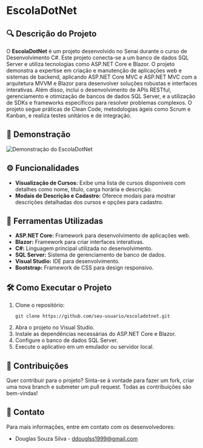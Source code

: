 <!DOCTYPE html>
<html lang="pt-BR">
<head>
    <meta charset="UTF-8">
    <meta name="viewport" content="width=device-width, initial-scale=1.0">
 
</head>
<body>
    <div class="container">
        <h1 class="text-center my-4">EscolaDotNet</h1>
       
   <section>
            <h2>🔍 Descrição do Projeto</h2>
            <p>
                O <b>EscolaDotNet</b> é um projeto desenvolvido no Senai durante o curso de Desenvolvimento C#.
                Este projeto conecta-se a um banco de dados SQL Server e utiliza tecnologias como ASP.NET Core e Blazor.
                O projeto demonstra a expertise em criação e manutenção de aplicações web e sistemas de backend, 
                aplicando ASP.NET Core MVC e ASP.NET MVC com a arquitetura MVVM e Blazor para desenvolver soluções robustas e interfaces interativas.
                Além disso, inclui o desenvolvimento de APIs RESTful, gerenciamento e otimização de bancos de dados SQL Server, 
                e a utilização de SDKs e frameworks específicos para resolver problemas complexos. O projeto segue práticas de Clean Code, 
                metodologias ágeis como Scrum e Kanban, e realiza testes unitários e de integração.
            </p>
        </section>
     <section>
           
  </section>
   <section>
            <h2>📸 Demonstração</h2>
            <p class="text-center">
                <img src="https://drive.google.com/file/d/1ZQkO8IxGZ--pTKCAo369O7KGxKdYXgUd/view?usp=sharing" alt="Demonstração do EscolaDotNet" class="img-fluid" />
            </p>
            <p class="text-center">
               
           
  
   </section>

  <section>
            <h2>⚙ Funcionalidades</h2>
            <ul>
                <li><b>Visualização de Cursos:</b> Exibe uma lista de cursos disponíveis com detalhes como nome, título, carga horária e descrição.</li>
                <li><b>Modais de Descrição e Cadastro:</b> Oferece modais para mostrar descrições detalhadas dos cursos e opções para cadastro.</li>
            </ul>
        </section>

  <section>
            <h2>🔧 Ferramentas Utilizadas</h2>
            <ul>
                <li><b>ASP.NET Core:</b> Framework para desenvolvimento de aplicações web.</li>
                <li><b>Blazor:</b> Framework para criar interfaces interativas.</li>
                <li><b>C#:</b> Linguagem principal utilizada no desenvolvimento.</li>
                <li><b>SQL Server:</b> Sistema de gerenciamento de banco de dados.</li>
                <li><b>Visual Studio:</b> IDE para desenvolvimento.</li>
                <li><b>Bootstrap:</b> Framework de CSS para design responsivo.</li>
            </ul>
      </section>

   <section>
            <h2>🛠 Como Executar o Projeto</h2>
            <ol>
                <li>Clone o repositório:
                    <pre><code>git clone https://github.com/seu-usuario/escoladotnet.git</code></pre>
                </li>
                <li>Abra o projeto no Visual Studio.</li>
                <li>Instale as dependências necessárias do ASP.NET Core e Blazor.</li>
                <li>Configure o banco de dados SQL Server.</li>
                <li>Execute o aplicativo em um emulador ou servidor local.</li>
            </ol>
        </section>

   <section>
            <h2>🤝 Contribuições</h2>
            <p>Quer contribuir para o projeto? Sinta-se à vontade para fazer um fork, criar uma nova branch e submeter um pull request. Todas as contribuições são bem-vindas!</p>
        </section>

   <section>
            <h2>📩 Contato</h2>
            <p>Para mais informações, entre em contato com os desenvolvedores:</p>
            <ul>
                <li>Douglas Souza Silva - <a href="mailto:ddouglss1999@gmail.com">ddouglss1999@gmail.com</a></li>
               
  </ul>
  </section>
  </div>
</body>
</html>

